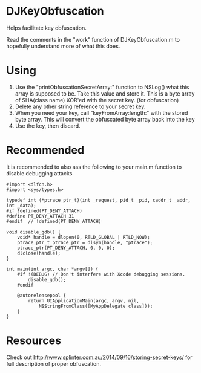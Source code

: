 # DJKeyObfuscation

Helps facilitate key obfuscation. 

Read the comments in the "work" function of DJKeyObfuscation.m to hopefully understand more of what this does.

# Using

1. Use the "printObfuscationSecretArray:" function to NSLog() what this array is supposed to be. Take this value and store it. This is a byte array of SHA(class name) XOR'ed with the secret key. (for obfuscation)
2. Delete any other string reference to your secret key.
3. When you need your key, call "keyFromArray:length:" with the stored byte array. This will convert the obfuscated byte array back into the key
4. Use the key, then discard.

# Recommended

It is recommended to also ass the following to your main.m function to disable debugging attacks

```
#import <dlfcn.h>
#import <sys/types.h>

typedef int (*ptrace_ptr_t)(int _request, pid_t _pid, caddr_t _addr, int _data);
#if !defined(PT_DENY_ATTACH)
#define PT_DENY_ATTACH 31
#endif  // !defined(PT_DENY_ATTACH)

void disable_gdb() {
    void* handle = dlopen(0, RTLD_GLOBAL | RTLD_NOW);
    ptrace_ptr_t ptrace_ptr = dlsym(handle, "ptrace");
    ptrace_ptr(PT_DENY_ATTACH, 0, 0, 0);
    dlclose(handle);
}

int main(int argc, char *argv[]) {
    #if !(DEBUG) // Don't interfere with Xcode debugging sessions.
        disable_gdb();
    #endif

    @autoreleasepool {
        return UIApplicationMain(argc, argv, nil,
            NSStringFromClass([MyAppDelegate class]));
    }
}
```

# Resources

Check out http://www.splinter.com.au/2014/09/16/storing-secret-keys/ for full description of proper obfuscation.

